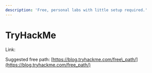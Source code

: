 ```yaml
---
description: 'Free, personal labs with little setup required.'
---
```


# TryHackMe

Link: 

Suggested free path: [https://blog.tryhackme.com/free\_path/](https://blog.tryhackme.com/free_path/) 

